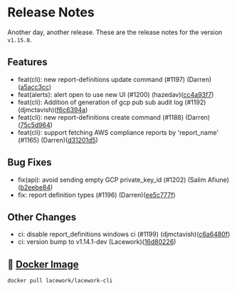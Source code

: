 # Release Notes
Another day, another release. These are the release notes for the version `v1.15.0`.

## Features
* feat(cli): new report-definitions update command (#1197) (Darren)([a5acc3cc](https://github.com/lacework/go-sdk/commit/a5acc3cc36c1a443600ce010fddc8b3e57398abc))
* feat(alerts): alert open to use new UI  (#1200) (hazedav)([cc4a93f7](https://github.com/lacework/go-sdk/commit/cc4a93f70d61a94ed70f50598e28a708c084d61c))
* feat(cli): Addition of generation of gcp pub sub audit log (#1192) (djmctavish)([f6c6394a](https://github.com/lacework/go-sdk/commit/f6c6394a521fb40060da8e6bb8d8db3268fa9a8f))
* feat(cli): new report-definitions create command (#1188) (Darren)([75c5d964](https://github.com/lacework/go-sdk/commit/75c5d96461a06c7a0c09d5b4486078399197d354))
* feat(cli): support fetching AWS compliance reports by 'report_name' (#1165) (Darren)([d31201d5](https://github.com/lacework/go-sdk/commit/d31201d54f89dcfd0c1bb22437bb4fba8781b938))
## Bug Fixes
* fix(api): avoid sending empty GCP private_key_id (#1202) (Salim Afiune)([b2eebe84](https://github.com/lacework/go-sdk/commit/b2eebe84ec95c106186630860ebe7309d44223c4))
* fix: report definition types (#1196) (Darren)([ee5c777f](https://github.com/lacework/go-sdk/commit/ee5c777fd82a914e2f501689975687fd5c1c6248))
## Other Changes
* ci: disable report_definitions windows ci (#1199) (djmctavish)([c6a6480f](https://github.com/lacework/go-sdk/commit/c6a6480fc3ae437e3a1e24d51dfb1886ee06aacd))
* ci: version bump to v1.14.1-dev (Lacework)([16d80226](https://github.com/lacework/go-sdk/commit/16d80226b8173593e5d82ae764a137d327830692))

## :whale: [Docker Image](https://hub.docker.com/r/lacework/lacework-cli)
```
docker pull lacework/lacework-cli
```
